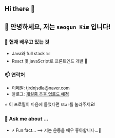 ## Hi there 👋

## 👋 안녕하세요, 저는 `seogun Kim` 입니다!

### 🌱 현재 배우고 있는 것  
- Java와 full stack 📊  
- React 및 javaScript로 프론트엔드 개발 🚀  

### 📫 연락처  
- 이메일: tjrdnjsdla@naver.com
- 블로그: [개설중 추후 업로드 예정](https://velog.io/@wons3315/posts)

⭐️ 이 프로필이 마음에 들었다면 `Star`를 눌러주세요!



### 💬 Ask me about ...

- ⚡ Fun fact...
--> 저는 운동을 매우 좋아합니다...👾  
